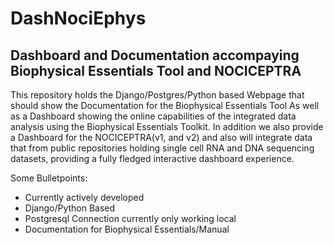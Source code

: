 # DashNociEphys

## Dashboard and Documentation accompaying Biophysical Essentials Tool and NOCICEPTRA

This repository holds the Django/Postgres/Python based Webpage that should show the Documentation for the Biophysical Essentials Tool
As well as a Dashboard showing the online capabilities of the integrated data analysis using the Biophysical Essentials Toolkit.
In addition we also provide a Dashboard for the NOCICEPTRA(v1, and v2) and also will integrate data that from public repositories
holding single cell RNA and DNA sequencing datasets, providing a fully fledged interactive dashboard experience.


Some Bulletpoints:

* Currently actively developed
* Django/Python Based
* Postgresql Connection currently only working local
* Documentation for Biophysical Essentials/Manual
